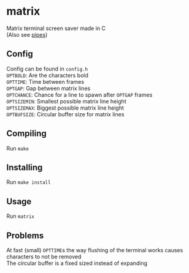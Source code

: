 # matrix
Matrix terminal screen saver made in C  
(Also see [pipes](https://github.com/SollyBunny/pipes"))

## Config
Config can be found in `config.h`  
`OPTBOLD`: Are the characters bold  
`OPTTIME`: Time between frames  
`OPTGAP`: Gap between matrix lines  
`OPTCHANCE`: Chance for a line to spawn after `OPTGAP` frames  
`OPTSIZEMIN`: Smallest possible matrix line height  
`OPTSIZEMAX`: Biggest possible matrix line height  
`OPTBUFSIZE`: Circular buffer size for matrix lines  

## Compiling
Run `make`

## Installing
Run `make install`

## Usage
Run `matrix`

## Problems
At fast (small) `OPTTIME`s the way flushing of the terminal works causes characters to not be removed  
The circular buffer is a fixed sized instead of expanding  
